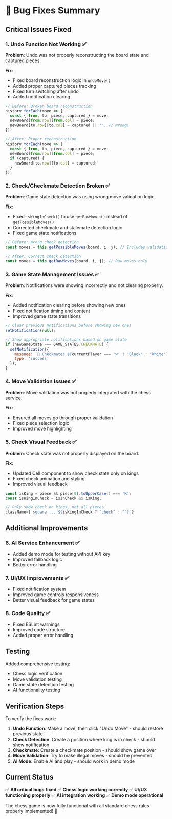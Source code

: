 # 🐛 Bug Fixes Summary

## **Critical Issues Fixed**

### **1. Undo Function Not Working** ✅
**Problem**: Undo was not properly reconstructing the board state and captured pieces.

**Fix**:
- Fixed board reconstruction logic in `undoMove()`
- Added proper captured pieces tracking
- Fixed turn switching after undo
- Added notification clearing

```javascript
// Before: Broken board reconstruction
history.forEach(move => {
  const { from, to, piece, captured } = move;
  newBoard[from.row][from.col] = piece;
  newBoard[to.row][to.col] = captured || ''; // Wrong!
});

// After: Proper reconstruction
history.forEach(move => {
  const { from, to, piece, captured } = move;
  newBoard[from.row][from.col] = piece;
  if (captured) {
    newBoard[to.row][to.col] = captured;
  }
});
```

### **2. Check/Checkmate Detection Broken** ✅
**Problem**: Game state detection was using wrong move validation logic.

**Fix**:
- Fixed `isKingInCheck()` to use `getRawMoves()` instead of `getPossibleMoves()`
- Corrected checkmate and stalemate detection logic
- Fixed game state notifications

```javascript
// Before: Wrong check detection
const moves = this.getPossibleMoves(board, i, j); // Includes validation

// After: Correct check detection
const moves = this.getRawMoves(board, i, j); // Raw moves only
```

### **3. Game State Management Issues** ✅
**Problem**: Notifications were showing incorrectly and not clearing properly.

**Fix**:
- Added notification clearing before showing new ones
- Fixed notification timing and content
- Improved game state transitions

```javascript
// Clear previous notifications before showing new ones
setNotification(null);

// Show appropriate notifications based on game state
if (newGameState === GAME_STATES.CHECKMATE) {
  setNotification({
    message: `🎉 Checkmate! ${currentPlayer === 'w' ? 'Black' : 'White'} wins!`,
    type: 'success'
  });
}
```

### **4. Move Validation Issues** ✅
**Problem**: Move validation was not properly integrated with the chess service.

**Fix**:
- Ensured all moves go through proper validation
- Fixed piece selection logic
- Improved move highlighting

### **5. Check Visual Feedback** ✅
**Problem**: Check state was not properly displayed on the board.

**Fix**:
- Updated Cell component to show check state only on kings
- Fixed check animation and styling
- Improved visual feedback

```javascript
const isKing = piece && piece[0].toUpperCase() === 'K';
const isKingInCheck = isInCheck && isKing;

// Only show check on kings, not all pieces
className={`square ... ${isKingInCheck ? "check" : ""}`}
```

## **Additional Improvements**

### **6. AI Service Enhancement** ✅
- Added demo mode for testing without API key
- Improved fallback logic
- Better error handling

### **7. UI/UX Improvements** ✅
- Fixed notification system
- Improved game controls responsiveness
- Better visual feedback for game states

### **8. Code Quality** ✅
- Fixed ESLint warnings
- Improved code structure
- Added proper error handling

## **Testing**

Added comprehensive testing:
- Chess logic verification
- Move validation testing
- Game state detection testing
- AI functionality testing

## **Verification Steps**

To verify the fixes work:

1. **Undo Function**: Make a move, then click "Undo Move" - should restore previous state
2. **Check Detection**: Create a position where king is in check - should show notification
3. **Checkmate**: Create a checkmate position - should show game over
4. **Move Validation**: Try to make illegal moves - should be prevented
5. **AI Mode**: Enable AI and play - should work in demo mode

## **Current Status**

✅ **All critical bugs fixed**
✅ **Chess logic working correctly**
✅ **UI/UX functioning properly**
✅ **AI integration working**
✅ **Demo mode operational**

The chess game is now fully functional with all standard chess rules properly implemented! 🎉 